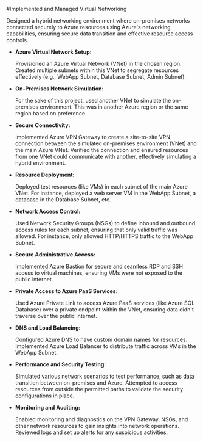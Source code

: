 #Implemented and Managed Virtual Networking

Designed a hybrid networking environment where on-premises networks connected securely to Azure resources using Azure's networking capabilities, ensuring secure data transition and effective resource access controls.

- **Azure Virtual Network Setup:**

    Provisioned an Azure Virtual Network (VNet) in the chosen region.
    Created multiple subnets within this VNet to segregate resources effectively (e.g., WebApp Subnet, Database Subnet, Admin Subnet).

- **On-Premises Network Simulation:**

    For the sake of this project, used another VNet to simulate the on-premises environment. This was in another Azure region or the same region based on preference.

- **Secure Connectivity:**

    Implemented Azure VPN Gateway to create a site-to-site VPN connection between the simulated on-premises environment (VNet) and the main Azure VNet.
    Verified the connection and ensured resources from one VNet could communicate with another, effectively simulating a hybrid environment.

- **Resource Deployment:**

    Deployed test resources (like VMs) in each subnet of the main Azure VNet. For instance, deployed a web server VM in the WebApp Subnet, a database in the Database Subnet, etc.

- **Network Access Control:**

    Used Network Security Groups (NSGs) to define inbound and outbound access rules for each subnet, ensuring that only valid traffic was allowed. For instance, only allowed HTTP/HTTPS traffic to the WebApp Subnet.

- **Secure Administrative Access:**

    Implemented Azure Bastion for secure and seamless RDP and SSH access to virtual machines, ensuring VMs were not exposed to the public internet.

- **Private Access to Azure PaaS Services:**

    Used Azure Private Link to access Azure PaaS services (like Azure SQL Database) over a private endpoint within the VNet, ensuring data didn't traverse over the public internet.

- **DNS and Load Balancing:**

    Configured Azure DNS to have custom domain names for resources.
    Implemented Azure Load Balancer to distribute traffic across VMs in the WebApp Subnet.

- **Performance and Security Testing:**

    Simulated various network scenarios to test performance, such as data transition between on-premises and Azure.
    Attempted to access resources from outside the permitted paths to validate the security configurations in place.

- **Monitoring and Auditing:**

    Enabled monitoring and diagnostics on the VPN Gateway, NSGs, and other network resources to gain insights into network operations.
    Reviewed logs and set up alerts for any suspicious activities.
